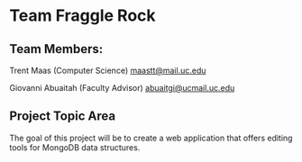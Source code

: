 # Team Fraggle Rock

## Team Members:

Trent Maas (Computer Science) maastt@mail.uc.edu

Giovanni Abuaitah (Faculty Advisor) abuaitgi@ucmail.uc.edu

## Project Topic Area

The goal of this project will be to create a web application that offers editing tools for MongoDB data structures.